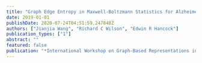 ```yaml
---
title: "Graph Edge Entropy in Maxwell-Boltzmann Statistics for Alzheimer’s Disease Analysis"
date: 2019-01-01
publishDate: 2020-07-24T04:51:59.247848Z
authors: ["Jianjia Wang", "Richard C Wilson", "Edwin R Hancock"]
publication_types: ["1"]
abstract: ""
featured: false
publication: "*International Workshop on Graph-Based Representations in Pattern Recognition*"
---
```


